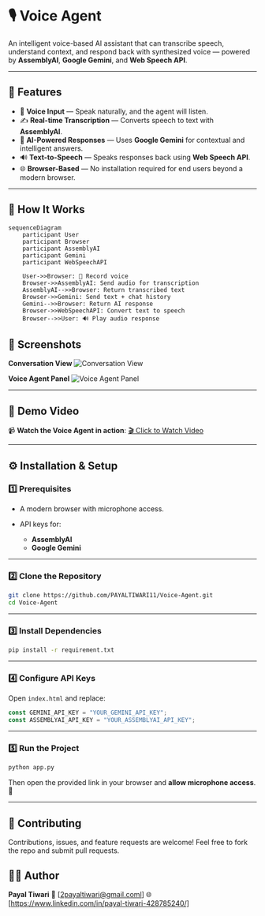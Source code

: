 
# 🎙️ Voice Agent

An intelligent voice-based AI assistant that can transcribe speech, understand context, and respond back with synthesized voice — powered by **AssemblyAI**, **Google Gemini**, and **Web Speech API**.

---

## 🚀 Features
- 🎤 **Voice Input** — Speak naturally, and the agent will listen.
- ✍️ **Real-time Transcription** — Converts speech to text with **AssemblyAI**.
- 🤖 **AI-Powered Responses** — Uses **Google Gemini** for contextual and intelligent answers.
- 🔊 **Text-to-Speech** — Speaks responses back using **Web Speech API**.
- 🌐 **Browser-Based** — No installation required for end users beyond a modern browser.

---

## 🧠 How It Works

```mermaid
sequenceDiagram
    participant User
    participant Browser
    participant AssemblyAI
    participant Gemini
    participant WebSpeechAPI

    User->>Browser: 🎤 Record voice
    Browser->>AssemblyAI: Send audio for transcription
    AssemblyAI-->>Browser: Return transcribed text
    Browser->>Gemini: Send text + chat history
    Gemini-->>Browser: Return AI response
    Browser->>WebSpeechAPI: Convert text to speech
    Browser-->>User: 🔊 Play audio response
````



## 📸 Screenshots

**Conversation View**
![Conversation View](./screenshots/conversation_view.png)

**Voice Agent Panel**
![Voice Agent Panel](./screenshots/voice_agent_panel.png)

---

## 🎥 Demo Video

📹 **Watch the Voice Agent in action**:
[🎬 Click to Watch Video](YOUR_VIDEO_LINK)

---

## ⚙️ Installation & Setup

### 1️⃣ Prerequisites

* A modern browser with microphone access.
* API keys for:

  * **AssemblyAI**
  * **Google Gemini**

---

### 2️⃣ Clone the Repository

```bash
git clone https://github.com/PAYALTIWARI11/Voice-Agent.git
cd Voice-Agent
```

---

### 3️⃣ Install Dependencies

```bash
pip install -r requirement.txt
```

---

### 4️⃣ Configure API Keys

Open `index.html` and replace:

```javascript
const GEMINI_API_KEY = "YOUR_GEMINI_API_KEY";
const ASSEMBLYAI_API_KEY = "YOUR_ASSEMBLYAI_API_KEY";
```

---

### 5️⃣ Run the Project

```bash
python app.py
```

Then open the provided link in your browser and **allow microphone access**. 🎤

---

## 🤝 Contributing

Contributions, issues, and feature requests are welcome!
Feel free to fork the repo and submit pull requests.




## 👩‍💻 Author

**Payal Tiwari**
📧 \[2payaltiwari@gmail.coml]
🌐 \[https://www.linkedin.com/in/payal-tiwari-428785240/]

```



